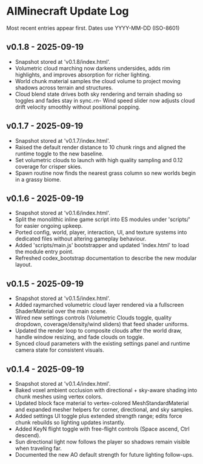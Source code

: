 # AIMinecraft Update Log

Most recent entries appear first. Dates use YYYY-MM-DD (ISO-8601)

## v0.1.8 - 2025-09-19
- Snapshot stored at 'v0.1.8/index.html'.
- Volumetric cloud marching now darkens undersides, adds rim highlights, and improves absorption for richer lighting.
- World chunk material samples the cloud volume to project moving shadows across terrain and structures.
- Cloud blend state drives both sky rendering and terrain shading so toggles and fades stay in sync.`r`n- Wind speed slider now adjusts cloud drift velocity smoothly without positional popping.

## v0.1.7 - 2025-09-19
- Snapshot stored at 'v0.1.7/index.html'.
- Raised the default render distance to 10 chunk rings and aligned the runtime toggle to the new baseline.
- Set volumetric clouds to launch with high quality sampling and 0.12 coverage for crisper skies.
- Spawn routine now finds the nearest grass column so new worlds begin in a grassy biome.

## v0.1.6 - 2025-09-19
- Snapshot stored at 'v0.1.6/index.html'.
- Split the monolithic inline game script into ES modules under 'scripts/' for easier ongoing upkeep.
- Ported config, world, player, interaction, UI, and texture systems into dedicated files without altering gameplay behaviour.
- Added 'scripts/main.js' bootstrapper and updated 'index.html' to load the module entry point.
- Refreshed codex_bootstrap documentation to describe the new modular layout.

## v0.1.5 - 2025-09-19
- Snapshot stored at 'v0.1.5/index.html'.
- Added raymarched volumetric cloud layer rendered via a fullscreen ShaderMaterial over the main scene.
- Wired new settings controls (Volumetric Clouds toggle, quality dropdown, coverage/density/wind sliders) that feed shader uniforms.
- Updated the render loop to composite clouds after the world draw, handle window resizing, and fade clouds on toggle.
- Synced cloud parameters with the existing settings panel and runtime camera state for consistent visuals.

## v0.1.4 - 2025-09-19
- Snapshot stored at 'v0.1.4/index.html'.
- Baked voxel ambient occlusion with directional + sky-aware shading into chunk meshes using vertex colors.
- Updated block face material to vertex-colored MeshStandardMaterial and expanded mesher helpers for corner, directional, and sky samples.
- Added settings UI toggle plus extended strength range; edits force chunk rebuilds so lighting updates instantly.
- Added KeyN flight toggle with free-flight controls (Space ascend, Ctrl descend).
- Sun directional light now follows the player so shadows remain visible when traveling far.
- Documented the new AO default strength for future lighting follow-ups.






